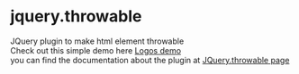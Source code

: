 jquery.throwable
================

JQuery plugin to make html element throwable <br>
Check out this simple demo here [Logos demo](http://benahm.github.com/jquery.throwable/logo.html)<br>
you can find the documentation about the plugin at [JQuery.throwable page](http://benahm.github.com/jquery.throwable/)
